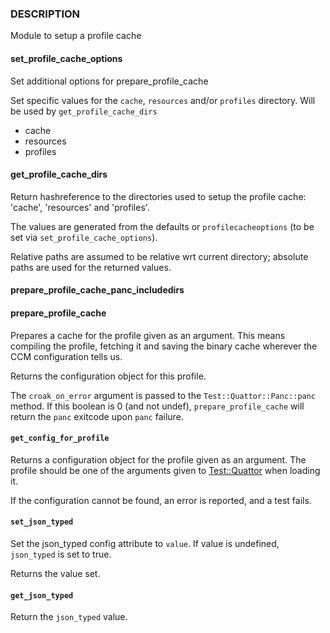 
### DESCRIPTION

Module to setup a profile cache

#### set\_profile\_cache\_options

Set additional options for prepare\_profile\_cache

Set specific values for the `cache`, `resources` and/or `profiles` directory.
Will be used by `get_profile_cache_dirs`

- cache
- resources
- profiles

#### get\_profile\_cache\_dirs

Return hashreference to the directories used to setup
the profile cache: 'cache', 'resources' and 'profiles'.

The values are generated from the defaults or `profilecacheoptions`
(to be set via `set_profile_cache_options`).

Relative paths are assumed to be relative wrt current directory;
absolute paths are used for the returned values.

#### prepare\_profile\_cache\_panc\_includedirs

#### prepare\_profile\_cache

Prepares a cache for the profile given as an argument. This means
compiling the profile, fetching it and saving the binary cache
wherever the CCM configuration tells us.

Returns the configuration object for this profile.

The `croak_on_error` argument is passed to the `Test::Quattor::Panc::panc` method.
If this boolean is 0 (and not undef), `prepare_profile_cache`
will return the `panc` exitcode upon `panc` failure.

#### `get_config_for_profile`

Returns a configuration object for the profile given as an
argument. The profile should be one of the arguments given to
[Test::Quattor](Quattor.md) when loading it.

If the configuration cannot be found, an error is reported, and
a test fails.

#### `set_json_typed`

Set the json\_typed config attribute to `value`.
If value is undefined, `json_typed` is set to true.

Returns the value set.

#### `get_json_typed`

Return the `json_typed` value.
